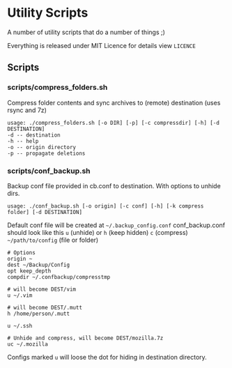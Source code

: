 # Utility Scripts
A number of utility scripts that do a number of things ;)

Everything is released under MIT Licence for details view `LICENCE`

## Scripts
### scripts/compress_folders.sh
Compress folder contents and sync archives to (remote) destination (uses rsync and 7z)
```
usage: ./compress_folders.sh [-o DIR] [-p] [-c compressdir] [-h] [-d DESTINATION]
-d -- destination
-h -- help
-o -- origin directory
-p -- propagate deletions
```
### scripts/conf_backup.sh
Backup conf file provided in cb.conf to destination. With options to unhide
dirs.
```
usage: ./conf_backup.sh [-o origin] [-c conf] [-h] [-k compress folder] [-d DESTINATION]
```

Default conf file will be created at `~/.backup_config.conf`
conf_backup.conf should look like this
`u` (unhide) or `h` (keep hidden) `c` (compress) `~/path/to/config` (file or folder)

```
# Options
origin ~
dest ~/Backup/Config
opt keep_depth
compdir ~/.confbackup/compresstmp

# will become DEST/vim
u ~/.vim

# will become DEST/.mutt
h /home/person/.mutt

u ~/.ssh

# Unhide and compress, will become DEST/mozilla.7z
uc ~/.mozilla
```

Configs marked `u` will loose the dot for hiding in destination directory.
